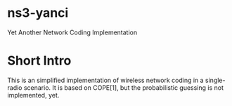 ns3-yanci
=========

Yet Another Network Coding Implementation

Short Intro
=========

This is an simplified implementation of wireless network coding in a single-radio scenario. It is based on COPE[1], but the probabilistic guessing is not implemented, yet.
